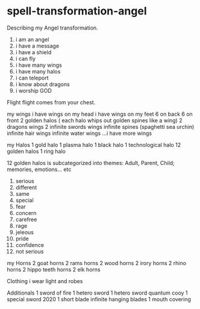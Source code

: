 # spell-transformation-angel
Describing my Angel transformation.

1. i am an angel
2. i have a message
3. i have a shield
4. i can fly
5. i have many wings
6. i have many halos
7. i can teleport
8. i know about dragons
9. i worship GOD


Flight
flight comes from your chest.


my wings
i have wings on my head
i have wings on my feet
6 on back
6 on front
2 golden halos ( each halo whips out golden spines like a wing)
2 dragons wings
2 infinite swords wings
infinite spines (spaghetti sea urchin)
infinite hair wings
infinite water wings
...i have more wings


my Halos
1 gold halo
1 plasma halo
1 black halo
1 technological halo
12 golden halos
1 ring halo

12 golden halos is subcategorized into themes: Adult, Parent, Child; memories, emotions... etc
1. serious
2. different
3. same
4. special
5. fear
6. concern
7. carefree
8. rage
9. jeleous
10. pride
11. confidence
12. not serious

my Horns
2 goat horns
2 rams horns
2 wood horns
2 irory horns
2 rhino horns
2 hippo teeth horns
2 elk horns

Clothing
i wear light and robes

Additionals
1 sword of fire
1 hetero sword
1 hetero sword quantum cooy
1 special sword 2020
1 short blade
infinite hanging blades
1 mouth covering



